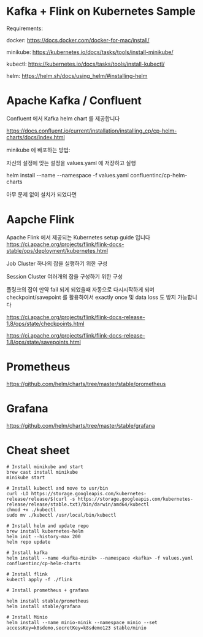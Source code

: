 # Kafka + Flink on Kubernetes Sample

Requirements:

docker:
https://docs.docker.com/docker-for-mac/install/

minikube: 
https://kubernetes.io/docs/tasks/tools/install-minikube/

kubectl: 
https://kubernetes.io/docs/tasks/tools/install-kubectl/

helm: 
https://helm.sh/docs/using_helm/#installing-helm



# Apache Kafka / Confluent

Confluent 에서 Kafka helm chart 를 제공합니다

https://docs.confluent.io/current/installation/installing_cp/cp-helm-charts/docs/index.html

minikube 에 배포하는 방법:

자신의 설정에 맞는 설정을 values.yaml 에 저장하고 실행

helm install --name <kafka-minik> --namespace <kafka> -f values.yaml confluentinc/cp-helm-charts

아무 문제 없이 설치가 되었다면 


# Aapche Flink

Apache Flink 에서 제공되는 Kubernetes setup guide 입니다
https://ci.apache.org/projects/flink/flink-docs-stable/ops/deployment/kubernetes.html

Job Cluster
하나의 잡을 실행하기 위한 구성

Session Cluster
여러개의 잡을 구성하기 위한 구성

플링크의 잡이 만약 fail 되게 되었을때 자동으로 다시시작하게 되며 checkpoint/savepoint 를 활용하여서 exactly once 및 data loss 도 방지 가능합니다

https://ci.apache.org/projects/flink/flink-docs-release-1.8/ops/state/checkpoints.html

https://ci.apache.org/projects/flink/flink-docs-release-1.8/ops/state/savepoints.html



# Prometheus
https://github.com/helm/charts/tree/master/stable/prometheus


# Grafana
https://github.com/helm/charts/tree/master/stable/grafana


# Cheat sheet

```
# Install minikube and start
brew cast install minikube
minikube start

# Install kubectl and move to usr/bin
curl -LO https://storage.googleapis.com/kubernetes-release/release/$(curl -s https://storage.googleapis.com/kubernetes-release/release/stable.txt)/bin/darwin/amd64/kubectl
chmod +x ./kubectl
sudo mv ./kubectl /usr/local/bin/kubectl

# Install helm and update repo
brew install kubernetes-helm
helm init --history-max 200
helm repo update

# Install kafka
helm install --name <kafka-minik> --namespace <kafka> -f values.yaml confluentinc/cp-helm-charts

# Install flink
kubectl apply -f ./flink

# Install prometheus + grafana

helm install stable/prometheus
helm install stable/grafana

# Install Minio
helm install --name minio-minik --namespace minio --set accessKey=k8sdemo,secretKey=k8sdemo123 stable/minio